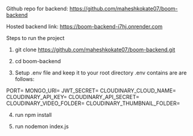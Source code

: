 Github repo for backend: https://github.com/maheshkokate07/boom-backend

Hosted backend link: https://boom-backend-i7hj.onrender.com

Steps to run the project

1. git clone https://github.com/maheshkokate07/boom-backend.git

2. cd boom-backend

3. Setup .env file and keep it to your root directory
.env contains are are follows:

PORT=
MONGO_URI=
JWT_SECRET=
CLOUDINARY_CLOUD_NAME=
CLOUDINARY_API_KEY=
CLOUDINARY_API_SECRET=
CLOUDINARY_VIDEO_FOLDER=
CLOUDINARY_THUMBNAIL_FOLDER=

4. run npm install

5. run nodemon index.js